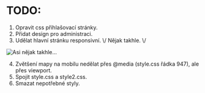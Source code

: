 # TODO:

1. Opravit css přihlašovací stránky.
2. Přidat design pro administraci.
3. Udělat hlavní stránku responsivní. \\/ Nějak takhle. \\/

![Asi nějak takhle...](https://i.imgur.com/MZHFXku.png)

4. Zvětšení mapy na mobilu nedělat přes @media (style.css řádka 947), ale přes viewport.
5. Spojit style.css a style2.css.
6. Smazat nepotřebné styly.
